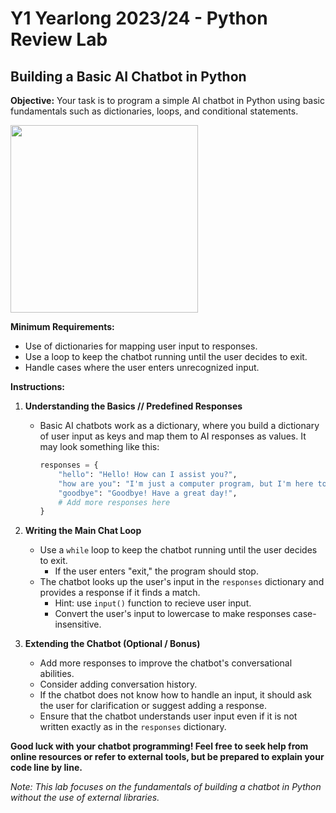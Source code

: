 # Y1 Yearlong 2023/24 - Python Review Lab
## Building a Basic AI Chatbot in Python

**Objective:** Your task is to program a simple AI chatbot in Python using basic fundamentals such as dictionaries, loops, and conditional statements.

<img src="https://media.giphy.com/media/S60CrN9iMxFlyp7uM8/giphy.gif" width="300px">

**Minimum Requirements:**
- Use of dictionaries for mapping user input to responses.
- Use a loop to keep the chatbot running until the user decides to exit.
- Handle cases where the user enters unrecognized input.

**Instructions:**

1. **Understanding the Basics // Predefined Responses**
   - Basic AI chatbots work as a dictionary, where you build a dictionary of user input as keys and map them to AI responses as values. It may look something like this:
     ```python
     responses = {
         "hello": "Hello! How can I assist you?",
         "how are you": "I'm just a computer program, but I'm here to help!",
         "goodbye": "Goodbye! Have a great day!",
         # Add more responses here
     }
     ```

2. **Writing the Main Chat Loop**
   - Use a `while` loop to keep the chatbot running until the user decides to exit.
     - If the user enters "exit," the program should stop.
   - The chatbot looks up the user's input in the `responses` dictionary and provides a response if it finds a match.
     - Hint: use `input()` function to recieve user input.
     - Convert the user's input to lowercase to make responses case-insensitive.

3. **Extending the Chatbot (Optional / Bonus)**
   - Add more responses to improve the chatbot's conversational abilities.
   - Consider adding conversation history.
   - If the chatbot does not know how to handle an input, it should ask the user for clarification or suggest adding a response.
   - Ensure that the chatbot understands user input even if it is not written exactly as in the `responses` dictionary.

**Good luck with your chatbot programming! Feel free to seek help from online resources or refer to external tools, but be prepared to explain your code line by line.**

*Note: This lab focuses on the fundamentals of building a chatbot in Python without the use of external libraries.*









